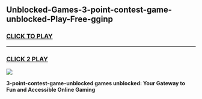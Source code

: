 
## Unblocked-Games-3-point-contest-game-unblocked-Play-Free-gginp
<h3>
<a href="https://premium76.site?title=3-point-contest-game-unblocked&ref=20A">CLICK TO PLAY</a></h3>
<hr>

<h3>
<a href="https://premium76.site?title=3-point-contest-game-unblocked&ref=20A">CLICK 2 PLAY</a>
  
</h3>

<a href="https://premium76.site?title=3-point-contest-game-unblocked&ref=20A"><img src="https://clearcache.store/games.png"></a>


**3-point-contest-game-unblocked games unblocked: Your Gateway to Fun and Accessible Online Gaming**
